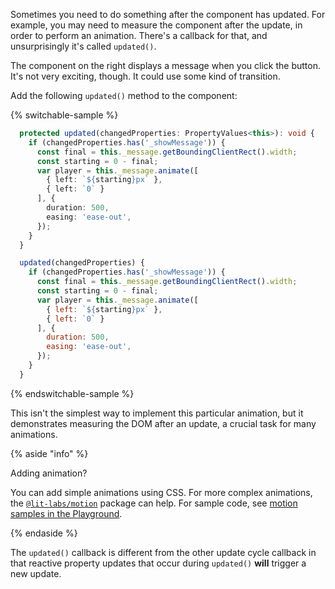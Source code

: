 Sometimes you need to do something after the component has updated. For example, you may need to measure the component after the update, in order to perform an animation. There's a callback for that, and unsurprisingly it's called `updated()`.

The component on the right displays a message when you click the button. It's not very exciting, though. It could use some kind of transition.

Add the following `updated()` method to the component:

{% switchable-sample %}

```ts
  protected updated(changedProperties: PropertyValues<this>): void {
    if (changedProperties.has('_showMessage')) {
      const final = this._message.getBoundingClientRect().width;
      const starting = 0 - final;
      var player = this._message.animate([
        { left: `${starting}px` },
        { left: `0` }
      ], {
        duration: 500,
        easing: 'ease-out',
      });
    }
  }
```

```js
  updated(changedProperties) {
    if (changedProperties.has('_showMessage')) {
      const final = this._message.getBoundingClientRect().width;
      const starting = 0 - final;
      var player = this._message.animate([
        { left: `${starting}px` },
        { left: `0` }
      ], {
        duration: 500,
        easing: 'ease-out',
      });
    }
  }
```

{% endswitchable-sample %}

This isn't the simplest way to implement this particular animation, but it demonstrates measuring the DOM after an update, a crucial task for many animations.

{% aside "info" %}

Adding animation?

You can add simple animations using CSS. For more complex animations, the [`@lit-labs/motion`](https://www.npmjs.com/package/@lit-labs/motion) package can help. For sample code, see [motion samples in the Playground](https://lit.dev/playground/#sample=examples/motion-simple).

{% endaside %}

The `updated()` callback is different from the other update cycle callback in that reactive property updates that occur during `updated()` **will** trigger a new update.
